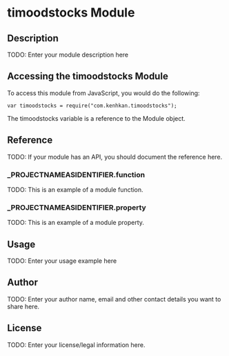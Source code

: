 # timoodstocks Module

## Description

TODO: Enter your module description here

## Accessing the timoodstocks Module

To access this module from JavaScript, you would do the following:

	var timoodstocks = require("com.kenhkan.timoodstocks");

The timoodstocks variable is a reference to the Module object.	

## Reference

TODO: If your module has an API, you should document
the reference here.

### ___PROJECTNAMEASIDENTIFIER__.function

TODO: This is an example of a module function.

### ___PROJECTNAMEASIDENTIFIER__.property

TODO: This is an example of a module property.

## Usage

TODO: Enter your usage example here

## Author

TODO: Enter your author name, email and other contact
details you want to share here. 

## License

TODO: Enter your license/legal information here.
